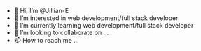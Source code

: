 - 👋 Hi, I’m @Jillian-E
- 👀 I’m interested in web development/full stack developer
- 🌱 I’m currently learning web development/full stack developer
- 💞️ I’m looking to collaborate on ...
- 📫 How to reach me ...

<!---
Jillian-E/Jillian-E is a ✨ special ✨ repository because its `README.md` (this file) appears on your GitHub profile.
You can click the Preview link to take a look at your changes.
--->
